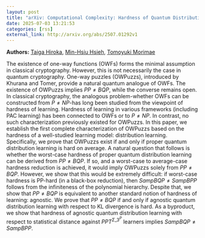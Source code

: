 ```yaml
---
layout: post
title: "arXiv: Computational Complexity: Hardness of Quantum Distribution Learning and Quantum Cryptography"
date: 2025-07-03 13:21:53 
categories: [rss]
external_link: http://arxiv.org/abs/2507.01292v1
---
```


**Authors:** [Taiga Hiroka](https://dblp.uni-trier.de/search?q=Taiga+Hiroka), [Min-Hsiu Hsieh](https://dblp.uni-trier.de/search?q=Min-Hsiu+Hsieh), [Tomoyuki Morimae](https://dblp.uni-trier.de/search?q=Tomoyuki+Morimae)

The existence of one-way functions (OWFs) forms the minimal assumption in
classical cryptography. However, this is not necessarily the case in quantum
cryptography. One-way puzzles (OWPuzzs), introduced by Khurana and Tomer,
provide a natural quantum analogue of OWFs. The existence of OWPuzzs implies
$PP\neq BQP$, while the converse remains open. In classical cryptography, the
analogous problem-whether OWFs can be constructed from $P \neq NP$-has long
been studied from the viewpoint of hardness of learning. Hardness of learning
in various frameworks (including PAC learning) has been connected to OWFs or to
$P \neq NP$. In contrast, no such characterization previously existed for
OWPuzzs. In this paper, we establish the first complete characterization of
OWPuzzs based on the hardness of a well-studied learning model: distribution
learning. Specifically, we prove that OWPuzzs exist if and only if proper
quantum distribution learning is hard on average. A natural question that
follows is whether the worst-case hardness of proper quantum distribution
learning can be derived from $PP \neq BQP$. If so, and a worst-case to
average-case hardness reduction is achieved, it would imply OWPuzzs solely from
$PP \neq BQP$. However, we show that this would be extremely difficult: if
worst-case hardness is PP-hard (in a black-box reduction), then $SampBQP \neq
SampBPP$ follows from the infiniteness of the polynomial hierarchy. Despite
that, we show that $PP \neq BQP$ is equivalent to another standard notion of
hardness of learning: agnostic. We prove that $PP \neq BQP$ if and only if
agnostic quantum distribution learning with respect to KL divergence is hard.
As a byproduct, we show that hardness of agnostic quantum distribution learning
with respect to statistical distance against $PPT^{\Sigma\_3^P}$ learners
implies $SampBQP \neq SampBPP$.

